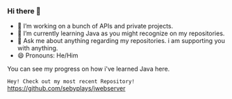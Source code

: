### Hi there 👋

- 🔭 I’m working on a bunch of APIs and private projects.
- 🌱 I’m currently learning Java as you might recognize on my repositories.
- 💬 Ask me about anything regarding my repositories. i am supporting you with anything.
- 😄 Pronouns: He/Him


You can see my progress on how i've learned Java here.

```Hey! Check out my most recent Repository!```
https://github.com/sebyplays/jwebserver
